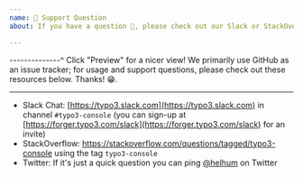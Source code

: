 ```yaml
---
name: 🤗 Support Question
about: If you have a question 💬, please check out our Slack or StackOverflow!

---
```


--------------^ Click "Preview" for a nicer view!
We primarily use GitHub as an issue tracker; for usage and support questions, please check out these resources below. Thanks! 😁.

---

* Slack Chat: [https://typo3.slack.com](https://typo3.slack.com) in channel `#typo3-console` (you can sign-up at [https://forger.typo3.com/slack](https://forger.typo3.com/slack) for an invite)
* StackOverflow: https://stackoverflow.com/questions/tagged/typo3-console using the tag `typo3-console`
* Twitter: If it's just a quick question you can ping [@helhum](https://twitter.com/helhum) on Twitter
